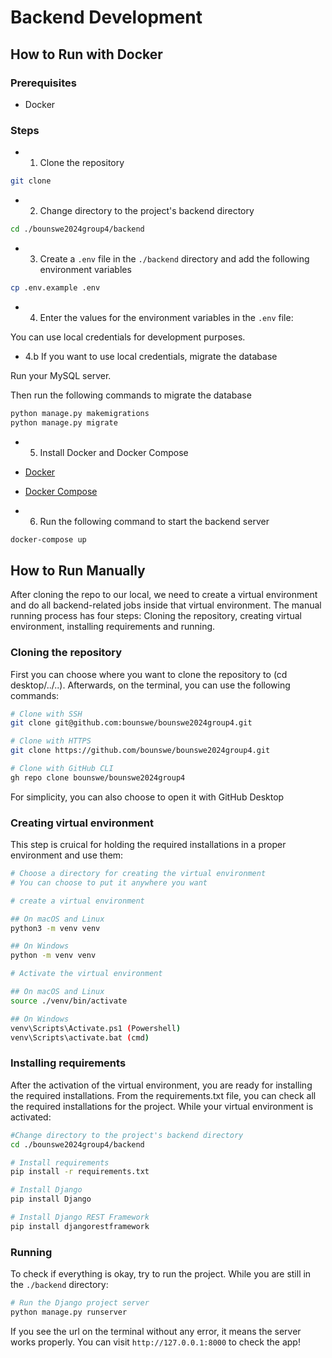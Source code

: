 # Backend Development

## How to Run with Docker

### Prerequisites

- Docker
  
### Steps

- 1. Clone the repository

```bash
git clone
```

- 2. Change directory to the project's backend directory

```bash
cd ./bounswe2024group4/backend
```

- 3. Create a `.env` file in the `./backend` directory and add the following environment variables

```bash
cp .env.example .env
```

- 4. Enter the values for the environment variables in the `.env` file:


You can use local credentials for development purposes.

- 4.b If you want to use local credentials, migrate the database

Run your MySQL server.

Then run the following commands to migrate the database

```bash
python manage.py makemigrations
python manage.py migrate
```

- 5. Install Docker and Docker Compose

- [Docker](https://docs.docker.com/get-docker/)
- [Docker Compose](https://docs.docker.com/compose/install/)

- 6. Run the following command to start the backend server

```bash
docker-compose up
```

## How to Run Manually

After cloning the repo to our local, we need to create a virtual environment and do all backend-related jobs inside that virtual environment.
The manual running process has four steps: Cloning the repository, creating virtual environment, installing requirements and running.

### Cloning the repository

First you can choose where you want to clone the repository to (cd desktop/../..). Afterwards, on the terminal, you can use the following commands:

```bash
# Clone with SSH
git clone git@github.com:bounswe/bounswe2024group4.git

# Clone with HTTPS
git clone https://github.com/bounswe/bounswe2024group4.git

# Clone with GitHub CLI
gh repo clone bounswe/bounswe2024group4
```

For simplicity, you can also choose to open it with GitHub Desktop


### Creating virtual environment

This step is cruical for holding the required installations in a proper environment and use them:

```bash
# Choose a directory for creating the virtual environment
# You can choose to put it anywhere you want

# create a virtual environment

## On macOS and Linux
python3 -m venv venv

## On Windows
python -m venv venv

# Activate the virtual environment

## On macOS and Linux
source ./venv/bin/activate

## On Windows
venv\Scripts\Activate.ps1 (Powershell)
venv\Scripts\activate.bat (cmd)
```


### Installing requirements

After the activation of the virtual environment, you are ready for installing the required installations. From the requirements.txt file, you can check all the required installations for the project.
While your virtual environment is activated:

```bash
#Change directory to the project's backend directory
cd ./bounswe2024group4/backend

# Install requirements
pip install -r requirements.txt

# Install Django
pip install Django

# Install Django REST Framework
pip install djangorestframework
```

### Running

To check if everything is okay, try to run the project. While you are still in the `./backend` directory:

```bash
# Run the Django project server
python manage.py runserver
```

If you see the url on the terminal without any error, it means the server works properly. You can visit `http://127.0.0.1:8000` to check the app!

